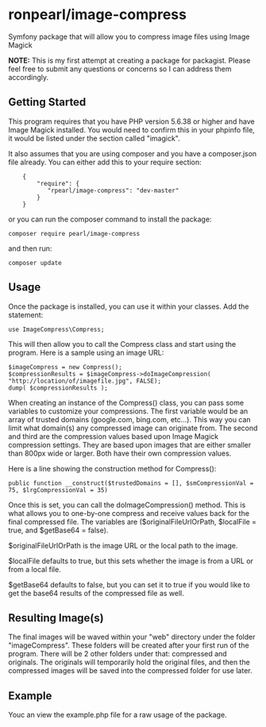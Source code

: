 # ronpearl/image-compress
Symfony package that will allow you to compress image files using Image Magick

**NOTE:** This is my first attempt at creating a package for packagist. Please feel free to submit any questions or concerns so I can address them accordingly.

## Getting Started
This program requires that you have PHP version 5.6.38 or higher and have Image Magick installed. You would need to confirm this in your phpinfo file, it would be listed under the section called "imagick". 

It also assumes that you are using composer and you have a composer.json file already. You can either add this to your require section:

```
    {
        "require": {
           "rpearl/image-compress": "dev-master"
        }
    }
```

or you can run the composer command to install the package:

```
composer require pearl/image-compress
```

and then run:

```
composer update
```

## Usage
Once the package is installed, you can use it within your classes. Add the statement:

```
use ImageCompress\Compress;
```

This will then allow you to call the Compress class and start using the program. Here is a sample using an image URL:

```
$imageCompress = new Compress();
$compressionResults = $imageCompress->doImageCompression( "http://location/of/imagefile.jpg", FALSE);
dump( $compressionResults );
```

When creating an instance of the Compress() class, you can pass some variables to customize your compressions. The first variable would be an array of trusted domains (google.com, bing.com, etc...). This way you can limit what domain(s) any compressed image can originate from. The second and third are the compression values based upon Image Magick compression settings. They are based upon images that are either smaller than 800px wide or larger. Both have their own compression values. 

Here is a line showing the construction method for Compress():

```
public function __construct($trustedDomains = [], $smCompressionVal = 75, $lrgCompressionVal = 35)
```

Once this is set, you can call the doImageCompression() method. This is what allows you to one-by-one compress and receive values back for the final compressed file. The variables are ($originalFileUrlOrPath, $localFile = true, and $getBase64 = false). 

$originalFileUrlOrPath is the image URL or the local path to the image.

$localFile defaults to true, but this sets whether the image is from a URL or from a local file.

$getBase64 defaults to false, but you can set it to true if you would like to get the base64 results of the compressed file as well.

## Resulting Image(s)
The final images will be waved within your "web" directory under the folder "imageCompress". These folders will be created after your first run of the program. There will be 2 other folders under that: compressed and originals. The originals will temporarily hold the original files, and then the compressed images will be saved into the compressed folder for use later.

## Example
Youc an view the example.php file for a raw usage of the package.